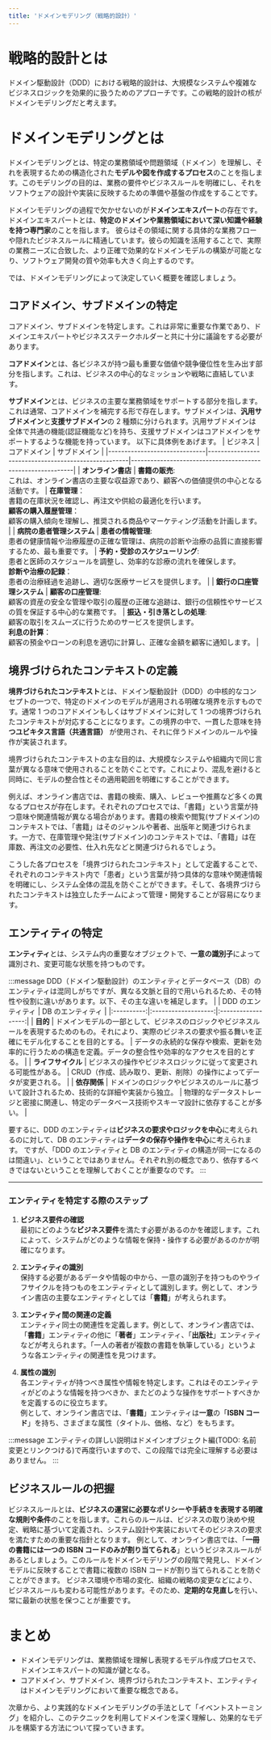 ```yaml
---
title: 'ドメインモデリング（戦略的設計）'
---
```


# 戦略的設計とは

ドメイン駆動設計（DDD）における戦略的設計は、大規模なシステムや複雑なビジネスロジックを効果的に扱うためのアプローチです。この戦略的設計の核がドメインモデリングだと考えます。

# ドメインモデリングとは

ドメインモデリングとは、特定の業務領域や問題領域（ドメイン）を理解し、それを表現するための構造化された**モデルや図を作成するプロセス**のことを指します。このモデリングの目的は、業務の要件やビジネスルールを明確にし、それをソフトウェアの設計や実装に反映するための準備や基盤の作成をすることです。

ドメインモデリングの過程で欠かせないのが**ドメインエキスパート**の存在です。ドメインエキスパートとは、**特定のドメインや業務領域において深い知識や経験を持つ専門家**のことを指します。 彼らはその領域に関する具体的な業務フローや隠れたビジネスルールに精通しています。彼らの知識を活用することで、実際の業務ニーズに合致した、より正確で効果的なドメインモデルの構築が可能となり、ソフトウェア開発の質や効率も大きく向上するのです。

では、ドメインモデリングによって決定していく概要を確認しましょう。

## コアドメイン、サブドメインの特定

コアドメイン、サブドメインを特定します。これは非常に重要な作業であり、ドメインエキスパートやビジネスステークホルダーと共に十分に議論をする必要があります。

**コアドメイン**とは、各ビジネスが持つ最も重要な価値や競争優位性を生み出す部分を指します。これは、ビジネスの中心的なミッションや戦略に直結しています。

**サブドメイン**とは、ビジネスの主要な業務領域をサポートする部分を指します。これは通常、コアドメインを補完する形で存在します。サブドメインは、**汎用サブドメイン**と**支援サブドメイン**の 2 種類に分けられます。汎用サブドメインは全体で共通の機能(認証機能など)を持ち、支援サブドメインはコアドメインをサポートするような機能を持っています。
以下に具体例をあげます。
| ビジネス | コアドメイン | サブドメイン |
|------------------------------|-----------------------------------------------------|------------------------------------------------------------|
| **オンライン書店** | **書籍の販売**:<br>これは、オンライン書店の主要な収益源であり、顧客への価値提供の中心となる活動です。 | **在庫管理**：<br>書籍の在庫状況を確認し、再注文や供給の最適化を行います。<br>**顧客の購入履歴管理**：<br>顧客の購入傾向を理解し、推奨される商品やマーケティング活動を計画します。 |
| **病院の患者管理システム** | **患者の情報管理**:<br>患者の健康情報や治療履歴の正確な管理は、病院の診断や治療の品質に直接影響するため、最も重要です。 | **予約・受診のスケジューリング**:<br>患者と医師のスケジュールを調整し、効率的な診療の流れを確保します。<br>**診断や治療の記録**：<br>患者の治療経過を追跡し、適切な医療サービスを提供します。 |
| **銀行の口座管理システム** | **顧客の口座管理**:<br>顧客の資産の安全な管理や取引の履歴の正確な追跡は、銀行の信頼性やサービスの質を保証する中心的な業務です。 | **振込・引き落としの処理**:<br>顧客の取引をスムーズに行うためのサービスを提供します。<br>**利息の計算**：<br>顧客の預金やローンの利息を適切に計算し、正確な金額を顧客に通知します。 |

## 境界づけられたコンテキストの定義

**境界づけられたコンテキスト**とは、ドメイン駆動設計（DDD）の中核的なコンセプトの一つで、特定のドメインのモデルが適用される明確な境界を示すものです。通常 1 つのコアドメインもしくはサブドメインに対して 1 つの境界づけられたコンテキストが対応することになります。この境界の中で、一貫した意味を持**つユビキタス言語（共通言語）** が使用され、それに伴うドメインのルールや操作が実装されます。

境界づけられたコンテキストの主な目的は、大規模なシステムや組織内で同じ言葉が異なる意味で使用されることを防ぐことです。これにより、混乱を避けると同時に、モデルの整合性とその適用範囲を明確にすることができます。

例えば、オンライン書店では、書籍の検索、購入、レビューや推薦など多くの異なるプロセスが存在します。それぞれのプロセスでは、「書籍」という言葉が持つ意味や関連情報が異なる場合があります。書籍の検索や閲覧(サブドメイン)のコンテキストでは、「書籍」はそのジャンルや著者、出版年と関連づけられます。一方で、在庫管理や発注(サブドメイン)のコンテキストでは、「書籍」は在庫数、再注文の必要性、仕入れ先などと関連づけられるでしょう。

こうした各プロセスを「境界づけられたコンテキスト」として定義することで、それぞれのコンテキスト内で「患者」という言葉が持つ具体的な意味や関連情報を明確にし、システム全体の混乱を防ぐことができます。そして、各境界づけられたコンテキストは独立したチームによって管理・開発することが容易になります。

## エンティティの特定

**エンティティ**とは、システム内の重要なオブジェクトで、**一意の識別子**によって識別され、変更可能な状態を持つものです。

:::message
DDD（ドメイン駆動設計）のエンティティとデータベース（DB）のエンティティは混同しがちですが、異なる文脈と目的で用いられるため、その特性や役割に違いがあります。以下、その主な違いを補足します。
| | DDD のエンティティ | DB のエンティティ |
|:----------:|:-------------------:|:------------------:|
| **目的** | ドメインモデルの一部として、ビジネスのロジックやビジネスルールを表現するためのもの。それにより、実際のビジネスの要求や振る舞いを正確にモデル化することを目的とする。 | データの永続的な保存や検索、更新を効率的に行うための構造を定義。データの整合性や効率的なアクセスを目的とする。 |
| **ライフサイクル** | ビジネスの操作やビジネスロジックに従って変更される可能性がある。 | CRUD（作成、読み取り、更新、削除）の操作によってデータが変更される。 |
| **依存関係** | ドメインのロジックやビジネスのルールに基づいて設計されるため、技術的な詳細や実装から独立。 | 物理的なデータストレージと密接に関連し、特定のデータベース技術やスキーマ設計に依存することが多い。 |

要するに、DDD のエンティティは**ビジネスの要求やロジックを中心**に考えられるのに対して、DB のエンティティは**データの保存や操作を中心**に考えられます。
ですが、「DDD のエンティティと DB のエンティティの構造が同一になるのは間違い」、ということではありません。それぞれ別の概念であり、依存するべきではないということを理解しておくことが重要なのです。
:::

---

### エンティティを特定する際のステップ

1. **ビジネス要件の確認**  
   最初にどのような**ビジネス要件**を満たす必要があるのかを確認します。これによって、システムがどのような情報を保持・操作する必要があるのかが明確になります。

2. **エンティティの識別**  
   保持する必要があるデータや情報の中から、一意の識別子を持つものやライフサイクルを持つものをエンティティとして識別します。例として、オンライン書店の主要なエンティティとしては「**書籍**」が考えられます。

3. **エンティティ間の関連の定義**  
   エンティティ同士の関連性を定義します。例として、オンライン書店では、「**書籍**」エンティティの他に「**著者**」エンティティ、「**出版社**」エンティティなどが考えられます。「一人の著者が複数の書籍を執筆している」というような各エンティティの関連性を見つけます。

4. **属性の識別**  
   各エンティティが持つべき属性や情報を特定します。これはそのエンティティがどのような情報を持つべきか、またどのような操作をサポートすべきかを定義するのに役立ちます。  
   例として、オンライン書店では、「**書籍**」エンティティは**一意**の「**ISBN コード**」を持ち、さまざまな属性（タイトル、価格、など）をもちます。

:::message
エンティティの詳しい説明はドメインオブジェクト編(TODO: 名前変更とリンクつける)で再度行いますので、この段階では完全に理解する必要はありません。
:::

## ビジネスルールの把握

ビジネスルールとは、**ビジネスの運営に必要なポリシーや手続きを表現する明確な規則や条件**のことを指します。これらのルールは、ビジネスの取り決めや規定、戦略に基づいて定義され、システム設計や実装においてそのビジネスの要求を満たすための重要な指針となります。
例として、オンライン書店では、「**一冊の書籍には一つの ISBN コードのみが割り当てられる**」というビジネスルールがあるとしましょう。このルールをドメインモデリングの段階で発見し、ドメインモデルに反映することで書籍に複数の ISBN コードが割り当てられることを防ぐことができます。
ビジネス環境や市場の変化、組織の戦略の変更などにより、ビジネスルールも変わる可能性があります。そのため、**定期的な見直し**を行い、常に最新の状態を保つことが重要です。

# まとめ

- ドメインモデリングは、業務領域を理解し表現するモデル作成プロセスで、ドメインエキスパートの知識が鍵となる。
- コアドメイン、サブドメイン、境界づけられたコンテキスト、エンティティはドメインモデリングにおいて重要な概念である。

次章から、より実践的なドメインモデリングの手法として「イベントストーミング」を紹介し、このテクニックを利用してドメインを深く理解し、効果的なモデルを構築する方法について探っていきます。
